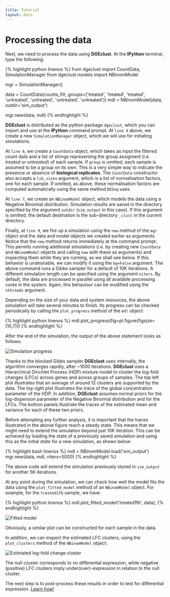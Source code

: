 ```yaml
---
title: Tutorial
layout: docs
---
```


Processing the data
===================

Next, we need to process the data using **DGEclust**. At the **IPython** terminal, type the following:

{% highlight python linenos %}
from dgeclust import CountData, SimulationManager
from dgeclust.models import NBinomModel

mgr = SimulationManager()

data = CountData(counts_filt, groups=['treated', 'treated', 'treated', 'untreated', 'untreated', 'untreated', 'untreated'])
mdl = NBinomModel(data, outdir='sim_output')

mgr.new(data, mdl)
{% endhighlight %}

**DGEclust** is distributed as the python package `dgeclust`, which you can import and use at the 
**IPython** command prompt. At `line 4` above, we create a new `SimulationManager` object, which we
will use for initiating simulations. 

At `line 6`, we create a `CountData` object, which takes as input the filtered count data and a list of strings 
representing the group assigment (i.e. *treated* or *untreated*) of each sample. If `group` is omitted, each 
sample is assumed to be a group on its own. This is a very simple way to indicate the presence or absence of 
**biological replicates**. The `CountData` constructor also accepts a `lib_sizes` argument, which is a list of
normalisation factors, one for each sample. If omitted, as above, these normalisation factors are computed 
automatically using the same method `DESeq` uses.  

At `line 7`, we create an `NBinomModel` object, which models the data using a Negative Binomial distribution.
Simulation results are saved in the directory specified by the argument `outdir` (`sim_output` in this case). 
If this argument is omitted, the default destination is the sub-directory `_clust` in the current directory.
       
Finally, at `line 9`, we fire up a simulation using the `new` method of the `mgr` object and the data and model 
objects we created earlier as arguments. Notice that the `new` method returns immediately at the command prompt. 
This permits running additional simulations (i.e. by creating new `CountData` and `NBinomModel` objects and 
calling `new` with these as arguments) and inspecting them while they are running, as we shall see below. 
If this behavior is undesirable, we can modify it using the `bg=False` argument. 
The above command runs a Gibbs sampler for a default of 10K iterations. A different simulation length can be 
specified using the argument `niters`. By default, the data are processed in parallel using all available 
processing cores in the system. Again, this behaviour can be modified using the `nthreads` argument.

Depending on the size of your data and system resources, the above simulation will take several minutes to finish. 
Its progress can be checked periodically by calling the `plot_progress` method of the `mdl` object:

{% highlight python linenos %}
mdl.plot_progress(fig=pl.figure(figsize=(10,7)))
{% endhighlight %}

After the end of the simulation, the output of the above statement looks as follows: 

<img class="img-responsive" alt="Simulation progress" title="Simulation progress" src="{{ site.baseurl }}/img/progress.png"></img>

Thanks to the blocked Gibbs sampler **DGEclust** uses internally, the algorithm converges rapidly, 
after ~1000 iterations. **DGEclust** uses a Hierarchical Dirichlet Process (HDP) mixture model to cluster 
the log-fold changes (LFCs) across genes and across groups of samples. The top left plot illustrates that 
an average of around 12 clusters are supported by the data. The top right plot illustrates the trace of 
the global concentration parameter of the HDP. In addition, **DGEclust** assumes normal priors for the 
log-dispersion parameter of the Negative Binomial distribution and for the LFCs. The bottom panels illustrate
the traces of the estimated mean and variance for each of these two priors. 

Before attempting any further 
analysis, it is important that the traces illustrated in the abiove figure reach a steady state. This means 
that we might need to extend the simulation beyond just 10K iteration. This can be achieved by loading the
state of a previously saved simulation and using this as the initial state for a new simulation, as shown below: 

{% highlight bash linenos %}
mdl = NBinomModel.load('sim_output')
mgr.new(data, mdl, niters=5000) 
{% endhighlight %}
 
The above code will extend the simulation previously stored in `sim_output` for another 5K iterations.

At any point during the simulation, we can check how well the model fits the data using the `plot_fitted_model`
method of an `NBinomModel` object. For example, for the `treated1fb` sample, we have:

{% highlight python linenos %}
mdl.plot_fitted_model('treated1fb', data);
{% endhighlight %}

<img class="img-responsive" alt="Fitted model" title="Fitted model" src="{{ site.baseurl }}/img/fitted.png"></img>

Obviously, a similar plot can be constructed for each sample in the data.
 
In addition, we can inspect the estimated LFC clusters, using the `plot_clusters` method of the `NBinomModel` object:

<img class="img-responsive" alt="Estimated log-fold change cluster" title="Estimated log-fold change cluster" src="{{ site.baseurl }}/img/clusters.png"></img>

The null-cluster corresponds to no differential expression, while negative (positive) LFC clusters imply under(over)-expression
in relation to the null cluster. 
 
The next step is to post-process these results in order to test for differential expression. 
<a href="{{ site.baseurl }}{{ site.data.nav.docs.tut.detest.url }}">Learn how!</a>

